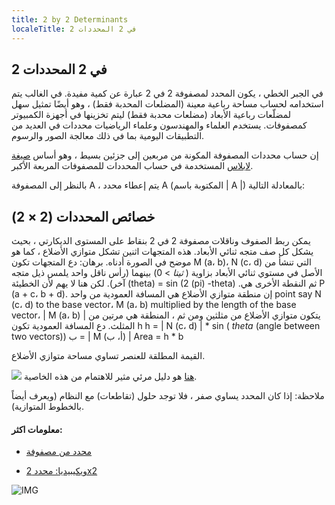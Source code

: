 ```yaml
---
title: 2 by 2 Determinants
localeTitle: 2 في 2 المحددات
---
```

## 2 في 2 المحددات

في الجبر الخطي ، يكون المحدد لمصفوفة 2 في 2 عبارة عن كمية مفيدة. في الغالب يتم استخدامه لحساب مساحة رباعية معينة (المضلعات المحدبة فقط) ، وهو أيضًا تمثيل سهل لمضلّعات رباعية الأبعاد (مضلعات محدبة فقط) ليتم تخزينها في أجهزة الكمبيوتر كمصفوفات. يستخدم العلماء والمهندسون وعلماء الرياضيات محددات في العديد من التطبيقات اليومية بما في ذلك معالجة الصور والرسوم.

إن حساب محددات المصفوفة المكونة من مربعين إلى جزئين بسيط ، وهو أساس [صيغة لابلاس](https://en.wikipedia.org/wiki/Laplace_expansion) المستخدمة في حساب المحددات للمصفوفات المربعة الأكبر.

بالنظر إلى المصفوفة A ، يتم إعطاء محدد A (المكتوبة باسم | A |) بالمعادلة التالية:

## خصائص المحددات (2 × 2)

يمكن ربط الصفوف وناقلات مصفوفة 2 في 2 بنقاط على المستوى الديكارتي ، بحيث يشكل كل صف متجه ثنائي الأبعاد. هذه المتجهات اثنين تشكل متوازي الأضلاع ، كما هو موضح في الصورة أدناه. برهان: دع المتجهات تكون M (a، b)، N (c، d) التي تنشأ من الأصل في مستوي ثنائي الأبعاد بزاوية ( _ثيتا_ > 0) بينهما (رأس ناقل واحد يلمس ذيل متجه آخر). لكن هنا لا يهم لأن الخطيئة (theta) = sin (2 (pi) -theta) .ثم النقطة الأخرى هي P (a + c، b + d). إن منطقة متوازي الأضلاع هي المسافة العمودية من واحد point say N (c، d) to the base vector، M (a، b) multiplied by the length of the base vector، | M (a، b) | يتكون متوازي الأضلاع من مثلثين ومن ثم ، المنطقة هي مرتين من المثلث. دع المسافة العمودية تكون h h = | N (c، d) | \* sin ( _theta_ (angle between two vectors)) ب = | M (أ، ب) | Area = h \* b

القيمة المطلقة للعنصر تساوي مساحة متوازي الأضلاع.

![](https://upload.wikimedia.org/wikipedia/commons/thumb/a/ad/Area_parallellogram_as_determinant.svg/1044px-Area_parallellogram_as_determinant.svg.png) [هنا](https://i.stack.imgur.com/gCaz3.png) هو دليل مرئي مثير للاهتمام من هذه الخاصية.

ملاحظة: إذا كان المحدد يساوي صفر ، فلا توجد حلول (تقاطعات) مع النظام (ويعرف أيضاً بالخطوط المتوازية).

#### معلومات اكثر:

*   [محدد من مصفوفة](https://github.com/freeCodeCamp/guides/blob/master/src/pages/mathematics/determinant-of-a-matrix/index.md "محدد من مصفوفة")

*   [ويكيبيديا: محدد 2x2](https://en.wikipedia.org/wiki/Determinant#2_.C3.97_2_matrices)

![IMG](https://ncalculators.com/images/formulas/2x2-matrix-determinant.jpg)
